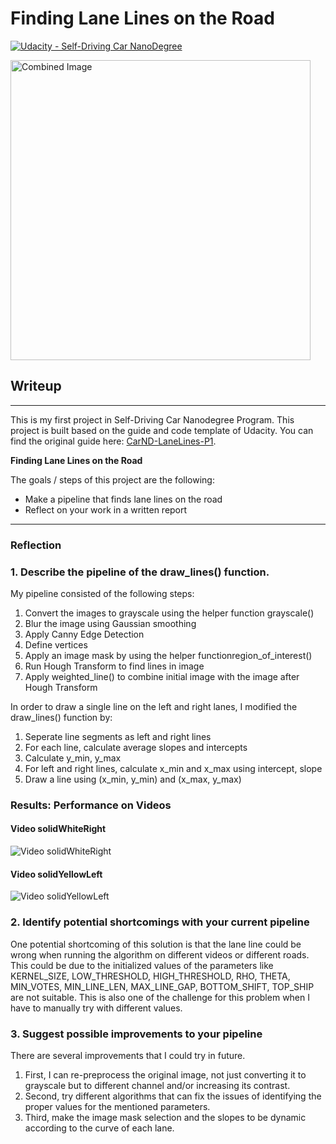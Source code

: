 # **Finding Lane Lines on the Road** 
[![Udacity - Self-Driving Car NanoDegree](https://s3.amazonaws.com/udacity-sdc/github/shield-carnd.svg)](http://www.udacity.com/drive)
   
<img src="examples/laneLines_thirdPass.jpg" width="480" alt="Combined Image" />

## Writeup
---
This is my first project in Self-Driving Car Nanodegree Program. This project is built based on the guide and code template of Udacity. You can find the original guide here: [CarND-LaneLines-P1](https://github.com/udacity/CarND-LaneLines-P1).

**Finding Lane Lines on the Road**

The goals / steps of this project are the following:
* Make a pipeline that finds lane lines on the road
* Reflect on your work in a written report

[//]: # (Image References)

---

### Reflection

### 1. Describe the pipeline of the draw_lines() function.

My pipeline consisted of the following steps:
1. Convert the images to grayscale using the helper function grayscale()
2. Blur the image using Gaussian smoothing
3. Apply Canny Edge Detection 
4. Define vertices
5. Apply an image mask by using the helper functionregion_of_interest()
6. Run Hough Transform to find lines in image
7. Apply weighted_line() to combine initial image with the image after Hough Transform

In order to draw a single line on the left and right lanes, I modified the draw_lines() function by:
1. Seperate line segments as left and right lines
2. For each line, calculate average slopes and intercepts
3. Calculate y_min, y_max
4. For left and right lines, calculate x_min and x_max using intercept, slope
5. Draw a line using (x_min, y_min) and (x_max, y_max)

### Results: Performance on Videos
#### Video solidWhiteRight
![Video solidWhiteRight](https://github.com/duongquangduc/Udacity-CarND-LaneLines-P1/blob/master/test_videos_output/solidWhiteRight.gif)

#### Video solidYellowLeft
![Video solidYellowLeft](https://github.com/duongquangduc/Udacity-CarND-LaneLines-P1/blob/master/test_videos_output/solidYellowLeft.gif)

### 2. Identify potential shortcomings with your current pipeline

One potential shortcoming of this solution is that the lane line could be wrong when running the algorithm on different videos or different roads. This could be due to the initialized values of the parameters like KERNEL_SIZE, LOW_THRESHOLD, HIGH_THRESHOLD, RHO, THETA, MIN_VOTES, MIN_LINE_LEN, MAX_LINE_GAP, BOTTOM_SHIFT, TOP_SHIP are not suitable. This is also one of the challenge for this problem when I have to manually try with different values.


### 3. Suggest possible improvements to your pipeline

There are several improvements that I could try in future.
1. First, I can re-preprocess the original image, not just converting it to grayscale but to different channel and/or increasing its contrast.
2. Second, try different algorithms that can fix the issues of identifying the proper values for the mentioned parameters.
3. Third, make the image mask selection and the slopes to be dynamic according to the curve of each lane.
